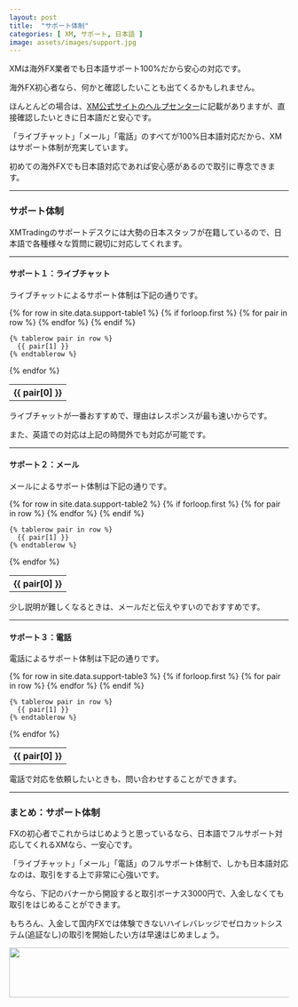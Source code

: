 ```yaml
---
layout: post
title:  "サポート体制"
categories: [ XM, サポート, 日本語 ]
image: assets/images/support.jpg
---
```


XMは海外FX業者でも日本語サポート100%だから安心の対応です。

海外FX初心者なら、何かと確認したいことも出てくるかもしれません。

ほんとんどの場合は、<a href="https://clicks.affstrack.com/c?m=92464&c=683835">XM公式サイトのヘルプセンター</a>に記載がありますが、直接確認したいときに日本語だと安心です。

「ライブチャット」「メール」「電話」のすべてが100%日本語対応だから、XMはサポート体制が充実しています。

初めての海外FXでも日本語対応であれば安心感があるので取引に専念できます。


<hr>

### サポート体制

XMTradingのサポートデスクには大勢の日本スタッフが在籍しているので、日本語で各種様々な質問に親切に対応してくれます。

<hr>

#### サポート１：ライブチャット

ライブチャットによるサポート体制は下記の通りです。

<table>
  {% for row in site.data.support-table1 %}
    {% if forloop.first %}
    <tr>
      {% for pair in row %}
        <th>{{ pair[0] }}</th>
      {% endfor %}
    </tr>
    {% endif %}

    {% tablerow pair in row %}
      {{ pair[1] }}
    {% endtablerow %}
  {% endfor %}
</table>

ライブチャットが一番おすすめで、理由はレスポンスが最も速いからです。

また、英語での対応は上記の時間外でも対応が可能です。

<hr>

#### サポート２：メール

メールによるサポート体制は下記の通りです。

<table>
  {% for row in site.data.support-table2 %}
    {% if forloop.first %}
    <tr>
      {% for pair in row %}
        <th>{{ pair[0] }}</th>
      {% endfor %}
    </tr>
    {% endif %}

    {% tablerow pair in row %}
      {{ pair[1] }}
    {% endtablerow %}
  {% endfor %}
</table>

少し説明が難しくなるときは、メールだと伝えやすいのでおすすめです。

<hr>

#### サポート３：電話

電話によるサポート体制は下記の通りです。

<table>
  {% for row in site.data.support-table3 %}
    {% if forloop.first %}
    <tr>
      {% for pair in row %}
        <th>{{ pair[0] }}</th>
      {% endfor %}
    </tr>
    {% endif %}

    {% tablerow pair in row %}
      {{ pair[1] }}
    {% endtablerow %}
  {% endfor %}
</table>

電話で対応を依頼したいときも、問い合わせすることができます。


<hr>

### まとめ：サポート体制

FXの初心者でこれからはじめようと思っているなら、日本語でフルサポート対応してくれるXMなら、一安心です。

「ライブチャット」「メール」「電話」のフルサポート体制で、しかも日本語対応なのは、取引をする上で非常に心強いです。

今なら、下記のバナーから開設すると取引ボーナス3000円で、入金しなくても取引をはじめることができます。

もちろん、入金して国内FXでは体験できないハイレバレッジでゼロカットシステム(追証なし)の取引を開始したい方は早速はじめましょう。

<a href="https://clicks.affstrack.com/c?m=9257&c=550036" referrerpolicy="no-referrer-when-downgrade"><img src="https://ads.affstrack.com/i/9257?c=550036" width="728" height="90" referrerpolicy="no-referrer-when-downgrade"/></a>